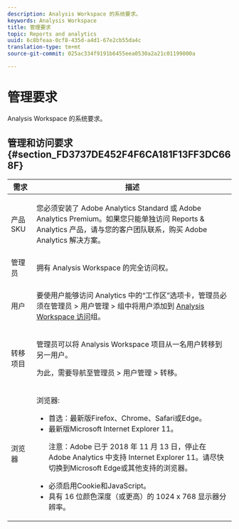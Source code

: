 ```yaml
---
description: Analysis Workspace 的系统要求。
keywords: Analysis Workspace
title: 管理要求
topic: Reports and analytics
uuid: 6c8bfeaa-0cf8-435d-a4d1-67e2cb55da4c
translation-type: tm+mt
source-git-commit: 025ac334f9191b6455eea0530a2a21c01199000a

---
```



# 管理要求

Analysis Workspace 的系统要求。

## 管理和访问要求 {#section_FD3737DE452F4F6CA181F13FF3DC668F}

<table id="table_3065772701A64D4EB5F175100A60F284"> 
 <thead> 
  <tr> 
   <th colname="col1" class="entry"> 需求 </th> 
   <th colname="col2" class="entry"> 描述 </th> 
  </tr>
 </thead>
 <tbody> 
  <tr> 
   <td colname="col1"> 产品SKU </td> 
   <td colname="col2"> <p> 您必须安装了 <span class="keyword">Adobe Analytics Standard</span> 或 <span class="keyword">Adobe Analytics</span> Premium。如果您只能单独访问 Reports &amp; Analytics 产品，请与您的客户团队联系，购买 <span class="keyword">Adobe Analytics</span> 解决方案。 </p> </td> 
  </tr> 
  <tr> 
   <td colname="col1"> 管理员 </td> 
   <td colname="col2"> <p>拥有 Analysis Workspace 的完全访问权。 </p> </td> 
  </tr> 
  <tr> 
   <td colname="col1"> 用户 </td> 
   <td colname="col2"> <p>要使用户能够访问 Analytics 中的“工作区”选项卡，管理员必须在<span class="uicontrol">管理员</span> &gt; <span class="uicontrol">用户管理</span> &gt; <span class="uicontrol">组</span>中将用户添加到 <a href="https://marketing.adobe.com/resources/help/en_US/reference/groups.html"  >Analysis Workspace 访问</a>组。 </p> </td> 
  </tr> 
  <tr> 
   <td colname="col1"> 转移项目 </td> 
   <td colname="col2"> <p>管理员可以将 <span class="wintitle">Analysis Workspace</span> 项目从一名用户转移到另一用户。 </p> <p>为此，需要导航至<span class="uicontrol">管理员</span> &gt; <span class="uicontrol">用户管理</span> &gt; <span class="uicontrol">转移</span>。 </p> </td> 
  </tr> 
  <tr> 
   <td colname="col1"> 浏览器 </td> 
   <td colname="col2"> <p> 浏览器: </p> 
    <ul id="ul_B10D000F38DC44F68E2909B483E58FE0"> 
     <li id="li_5A905B0F5342443B96433FDBB1015CA9">首选：最新版Firefox、Chrome、Safari或Edge。 </li> 
     <li id="li_75D6560CE77748B6B2A794B374E3C6F8"> 最新版Microsoft Internet Explorer 11。 <p> 注意：Adobe 已于 2018 年 11 月 13 日，停止在 Adobe Analytics 中支持 Internet Explorer 11。请尽快切换到Microsoft Edge或其他支持的浏览器。</p> </li> 
    </ul> 
    <ul id="ul_74DD135CDAEF40A28DCCE927212B4163"> 
     <li id="li_385DCC2B725E4FDBAE75F57E96889B2E"> 必须启用Cookie和JavaScript。 </li> 
     <li id="li_AE8D64267EC74C5290CB5793FB0C04D1">具有 16 位颜色深度（或更高）的 1024 x 768 显示器分辨率。 </li> 
    </ul> </td> 
  </tr> 
 </tbody> 
</table>

